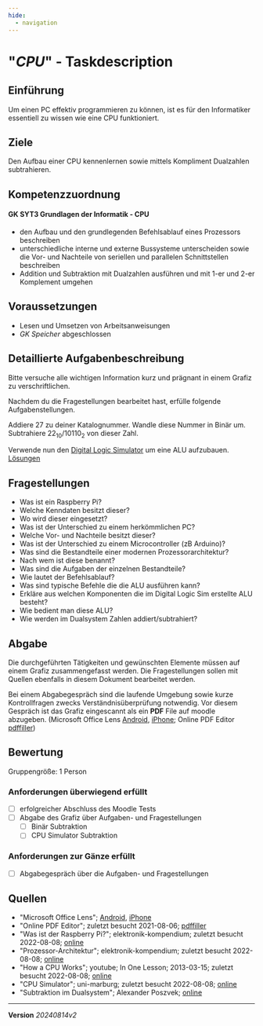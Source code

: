 ```yaml
---
hide:
  - navigation
---
```


# "*CPU*" - Taskdescription

## Einführung

Um einen PC effektiv programmieren zu können, ist es für den Informatiker essentiell zu wissen wie eine CPU funktioniert.

## Ziele

Den Aufbau einer CPU kennenlernen sowie mittels Kompliment Dualzahlen subtrahieren.


## Kompetenzzuordnung

#### GK SYT3 Grundlagen der Informatik - CPU

* den Aufbau und den grundlegenden Befehlsablauf eines Prozessors beschreiben
* unterschiedliche interne und externe Bussysteme unterscheiden sowie die Vor- und Nachteile von seriellen und parallelen Schnittstellen beschreiben
* Addition und Subtraktion mit Dualzahlen ausführen und mit 1-er und 2-er Komplement umgehen

## Voraussetzungen

* Lesen und Umsetzen von Arbeitsanweisungen
* *GK Speicher* abgeschlossen

## Detaillierte Aufgabenbeschreibung
Bitte versuche alle wichtigen Information kurz und prägnant in einem Grafiz zu verschriftlichen.

Nachdem du die Fragestellungen bearbeitet hast, erfülle folgende Aufgabenstellungen.

Addiere 27 zu deiner Katalognummer. Wandle diese Nummer in Binär um. Subtrahiere 22<sub>10</sub>/10110<sub>2</sub> von dieser Zahl.

Verwende nun den [Digital Logic Simulator](https://sebastian.itch.io/digital-logic-sim) um eine ALU aufzubauen. [Lösungen](https://tgm-hit.github.io/syt-exercises/grundlagenDerInformatik_/sem03_digisim/TASK/)

## Fragestellungen

* Was ist ein Raspberry Pi?
* Welche Kenndaten besitzt dieser?
* Wo wird dieser eingesetzt?
* Was ist der Unterschied zu einem herkömmlichen PC?
* Welche Vor- und Nachteile besitzt dieser?
* Was ist der Unterschied zu einem Microcontroller (zB Arduino)?
* Was sind die Bestandteile einer modernen Prozessorarchitektur?
* Nach wem ist diese benannt?
* Was sind die Aufgaben der einzelnen Bestandteile?
* Wie lautet der Befehlsablauf?
* Was sind typische Befehle die die ALU ausführen kann?
* Erkläre aus welchen Komponenten die im Digital Logic Sim erstellte ALU besteht?
* Wie bedient man diese ALU?
* Wie werden im Dualsystem Zahlen addiert/subtrahiert?

## Abgabe
Die durchgeführten Tätigkeiten und gewünschten Elemente müssen auf einem Grafiz zusammengefasst werden. Die Fragestellungen sollen mit Quellen ebenfalls in diesem Dokument bearbeitet werden.

Bei einem Abgabegespräch sind die laufende Umgebung sowie kurze Kontrollfragen zwecks Verständnisüberprüfung notwendig. Vor diesem Gespräch ist das Grafiz eingescannt als ein **PDF** File auf moodle abzugeben. (Microsoft Office Lens [Android](https://play.google.com/store/apps/details?id=com.microsoft.office.officelens&hl=de_AT&gl=US), [iPhone](https://apps.apple.com/at/app/microsoft-office-lens-pdf-scan/id975925059); Online PDF Editor [pdffiller](https://www.pdffiller.com/de/))

## Bewertung
Gruppengröße: 1 Person
### Anforderungen **überwiegend erfüllt**
- [ ] erfolgreicher Abschluss des Moodle Tests
- [ ] Abgabe des Grafiz über Aufgaben- und Fragestellungen
  - [ ] Binär Subtraktion
  - [ ] CPU Simulator Subtraktion
### Anforderungen **zur  Gänze erfüllt**
- [ ] Abgabegespräch über die Aufgaben- und Fragestellungen

## Quellen
* "Microsoft Office Lens";  [Android](https://play.google.com/store/apps/details?id=com.microsoft.office.officelens&hl=de_AT&gl=US), [iPhone](https://apps.apple.com/at/app/microsoft-office-lens-pdf-scan/id975925059)
* "Online PDF Editor"; zuletzt besucht 2021-08-06; [pdffiller](https://www.pdffiller.com/de/)
* "Was ist der Raspberry Pi?"; elektronik-kompendium; zuletzt besucht 2022-08-08; [online](http://www.elektronik-kompendium.de/sites/com/1904221.htm)
* "Prozessor-Architektur"; elektronik-kompendium; zuletzt besucht 2022-08-08; [online](https://www.elektronik-kompendium.de/sites/com/1310171.htm)
* "How a CPU Works"; youtube; In One Lesson; 2013-03-15; zuletzt besucht 2022-08-08; [online](https://www.youtube.com/watch?v=cNN_tTXABUA)
* "CPU Simulator"; uni-marburg; zuletzt besucht 2022-08-08; [online](https://www.mathematik.uni-marburg.de/~thormae/lectures/ti1/code/cpusim/index.html)
* "Subtraktion im Dualsystem"; Alexander Poszvek; [online](https://elearning.tgm.ac.at/pluginfile.php/11033/mod_folder/content/0/Subtraktion%20im%20Dualsystem.pptx)

---
**Version**  *20240814v2*